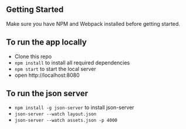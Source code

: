 ## Getting Started

Make sure you have NPM and Webpack installed before getting started.


## To run the app locally

* Clone this repo
* `npm install` to install all required dependencies
* `npm start` to start the local server 
* open http://localhost:8080


## To run the json server

* `npm install -g json-server` to install json-server
* `json-server --watch layout.json` 
* `json-server --watch assets.json -p 4000`